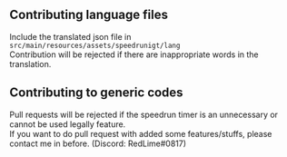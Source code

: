 ## Contributing language files
Include the translated json file in `src/main/resources/assets/speedrunigt/lang`
\
Contribution will be rejected if there are inappropriate words in the translation.
## Contributing to generic codes
Pull requests will be rejected if the speedrun timer is an unnecessary or cannot be used legally feature. 
\
If you want to do pull request with added some features/stuffs, please contact me in before. (Discord: RedLime#0817)
